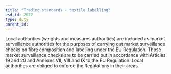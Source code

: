 ```yaml
---
title: "Trading standards - textile labelling"
esd_id: 2622
type: duty
parent_id:  
---
```


Local authorities (weights and measures authorities) are included as market surveillance authorities for the purposes of carrying out market surveillance checks on fibre composition and labelling under the EU Regulation. Those market surveillance checks are to be carried out in accordance with Articles 19 and 20 and Annexes VII, VIII and IX to the EU Regulation.  Local authorities are obliged to enforce the Regulations in their areas.


